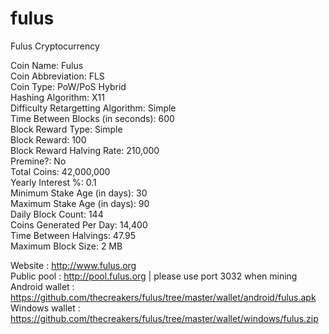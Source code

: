 # fulus
Fulus Cryptocurrency

Coin Name: Fulus<br>
Coin Abbreviation: FLS <br>
Coin Type: PoW/PoS Hybrid <br>
Hashing Algorithm: X11 <br>
Difficulty Retargetting Algorithm: Simple<br>
Time Between Blocks (in seconds): 600<br>
Block Reward Type: Simple <br>
Block Reward: 100<br>
Block Reward Halving Rate: 210,000<br>
Premine?: No<br>
Total Coins: 42,000,000<br>
Yearly Interest %: 0.1<br>
Minimum Stake Age (in days): 30<br>
Maximum Stake Age (in days): 90<br>
Daily Block Count: 144<br>
Coins Generated Per Day: 14,400<br>
Time Between Halvings: 47.95<br>
Maximum Block Size: 2 MB<br>

Website : http://www.fulus.org <br>
Public pool : http://pool.fulus.org  | please use port 3032 when mining <br>
Android wallet : https://github.com/thecreakers/fulus/tree/master/wallet/android/fulus.apk <br>
Windows wallet : https://github.com/thecreakers/fulus/tree/master/wallet/windows/fulus.zip <br>
